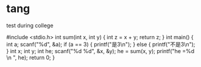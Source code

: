 # tang
test during college

#include <stdio.h>
int sum(int x, int y) {
    int z = x + y;
    return z;
}
int main() {
    int a;
    scanf("%d", &a);
    if (a == 3) {
        printf("是3\n");
    }
    else {
        printf("不是3\n"); 
    }
    int x;
    int y;
    int he;
    scanf("%d %d", &x, &y);
    he = sum(x, y);
    printf("he =%d \n  ", he);
    return 0;
}
